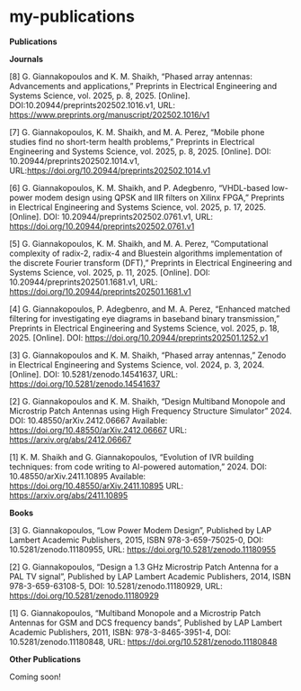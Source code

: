 # my-publications

**Publications**


**Journals**


[8] G. Giannakopoulos and K. M. Shaikh, “Phased array antennas: Advancements and applications,” Preprints in Electrical Engineering and Systems Science, vol. 2025, p. 8, 2025. [Online]. DOI:10.20944/preprints202502.1016.v1, URL: https://www.preprints.org/manuscript/202502.1016/v1

[7] G. Giannakopoulos, K. M. Shaikh, and M. A. Perez, “Mobile phone studies find no short-term health problems,” Preprints in Electrical Engineering and Systems Science, vol. 2025, p. 8, 2025. [Online]. DOI: 10.20944/preprints202502.1014.v1, URL:https://doi.org/10.20944/preprints202502.1014.v1

[6] G. Giannakopoulos, K. M. Shaikh, and P. Adegbenro, “VHDL-based low-power modem design using QPSK and IIR filters on Xilinx FPGA,” Preprints in Electrical Engineering and Systems Science, vol. 2025, p. 17, 2025. [Online]. DOI: 10.20944/preprints202502.0761.v1, URL: https://doi.org/10.20944/preprints202502.0761.v1

[5] G. Giannakopoulos, K. M. Shaikh, and M. A. Perez, “Computational complexity of radix-2, radix-4 and Bluestein algorithms implementation of the discrete Fourier transform (DFT),” Preprints in Electrical Engineering and Systems Science, vol. 2025, p. 11, 2025. [Online]. DOI: 10.20944/preprints202501.1681.v1, URL: https://doi.org/10.20944/preprints202501.1681.v1

[4] G. Giannakopoulos, P. Adegbenro, and M. A. Perez, “Enhanced matched filtering for investigating eye diagrams in baseband binary transmission,” Preprints in Electrical Engineering and Systems Science, vol. 2025, p. 18, 2025. [Online]. DOI: https://doi.org/10.20944/preprints202501.1252.v1

[3] G. Giannakopoulos and K. M. Shaikh, “Phased array antennas,” Zenodo in Electrical Engineering and Systems Science, vol. 2024, p. 3, 2024. [Online]. DOI: 10.5281/zenodo.14541637, URL: https://doi.org/10.5281/zenodo.14541637

[2] G. Giannakopoulos and K. M. Shaikh, “Design Multiband Monopole and Microstrip Patch Antennas using High Frequency Structure Simulator” 2024.  DOI: 10.48550/arXiv.2412.06667  Available:  https://doi.org/10.48550/arXiv.2412.06667  URL: https://arxiv.org/abs/2412.06667

[1] K. M. Shaikh and G. Giannakopoulos, “Evolution of IVR building techniques: from code writing to AI-powered automation,” 2024. DOI: 10.48550/arXiv.2411.10895  Available: https://doi.org/10.48550/arXiv.2411.10895 URL: https://arxiv.org/abs/2411.10895​


**Books**

[3] G. Giannakopoulos, “Low Power Modem Design”, Published by LAP Lambert Academic Publishers, 2015, ISBN 978-3-659-75025-0, DOI: 10.5281/zenodo.11180955, URL: https://doi.org/10.5281/zenodo.11180955

[2] G. Giannakopoulos, “Design a 1.3 GHz Microstrip Patch Antenna for a PAL TV signal”, Published by LAP Lambert Academic Publishers, 2014, ISBN 978-3-659-63108-5, DOI: 10.5281/zenodo.11180929, URL: https://doi.org/10.5281/zenodo.11180929

[1] G. Giannakopoulos, “Multiband Monopole and a Microstrip Patch Antennas for GSM and DCS frequency bands”, Published by LAP Lambert Academic Publishers, 2011, ISBN: 978-3-8465-3951-4, DOI: 10.5281/zenodo.11180848, URL: https://doi.org/10.5281/zenodo.11180848 
​

**Other Publications**

Coming soon!

